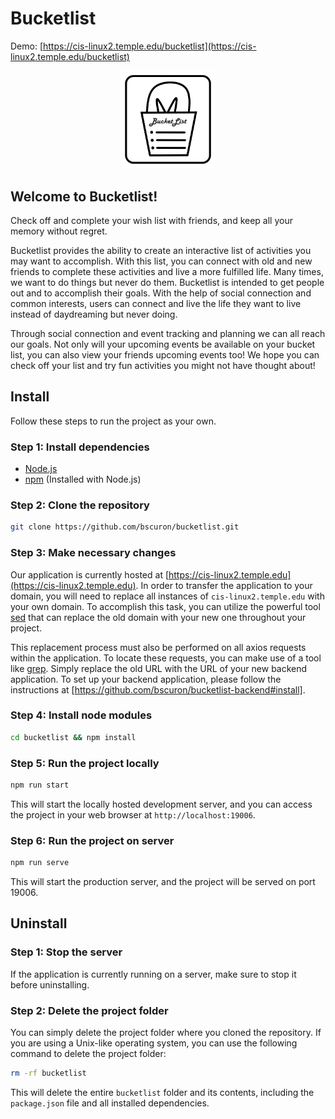 # Bucketlist

Demo: [https://cis-linux2.temple.edu/bucketlist](https://cis-linux2.temple.edu/bucketlist)

<p align="center">
  <img width="30%" src="./assets/AppIconbucketList.png" alt="alt text">
</p>

## Welcome to Bucketlist!

Check off and complete your wish list with friends, and keep all your memory without regret.

Bucketlist provides the ability to create an interactive list of activities you may want to accomplish. With this list, you can connect with old and new friends to complete these activities and live a more fulfilled life. Many times, we want to do things but never do them. Bucketlist is intended to get people out and to accomplish their goals. With the help of social connection and common interests, users can connect and live the life they want to live instead of daydreaming but never doing.

Through social connection and event tracking and planning we can all reach our goals. Not only will your upcoming events be available on your bucket list, you can also view your friends upcoming events too! We hope you can check off your list and try fun activities you might not have thought about!

## Install

Follow these steps to run the project as your own.

### Step 1: Install dependencies

- [Node.js](https://nodejs.org/en/download)
- [npm](https://nodejs.org/en/download) (Installed with Node.js)

### Step 2: Clone the repository

```sh
git clone https://github.com/bscuron/bucketlist.git
```

### Step 3: Make necessary changes

Our application is currently hosted at [https://cis-linux2.temple.edu](https://cis-linux2.temple.edu). In order to transfer the application to your domain, you will need to replace all instances of `cis-linux2.temple.edu` with your own domain. To accomplish this task, you can utilize the powerful tool [sed](https://man7.org/linux/man-pages/man1/sed.1.html) that can replace the old domain with your new one throughout your project.

This replacement process must also be performed on all axios requests within the application. To locate these requests, you can make use of a tool like [grep](https://man7.org/linux/man-pages/man1/grep.1.html). Simply replace the old URL with the URL of your new backend application. To set up your backend application, please follow the instructions at [https://github.com/bscuron/bucketlist-backend#install].

### Step 4: Install node modules

```sh
cd bucketlist && npm install
```

### Step 5: Run the project locally

```sh
npm run start
```

This will start the locally hosted development server, and you can access the project in your web browser at `http://localhost:19006`.

### Step 6: Run the project on server

```sh
npm run serve
```

This will start the production server, and the project will be served on port 19006.

## Uninstall

### Step 1: Stop the server

If the application is currently running on a server, make sure to stop it before uninstalling.

### Step 2: Delete the project folder

You can simply delete the project folder where you cloned the repository. If you are using a Unix-like operating system, you can use the following command to delete the project folder:

```sh
rm -rf bucketlist
```

This will delete the entire `bucketlist` folder and its contents, including the `package.json` file and all installed dependencies.
